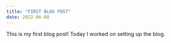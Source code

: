 ```yaml
---
title: "FIRST BLOG POST"
date: 2022-06-08
---
```

This is my first blog post! Today I worked on setting up the blog.
